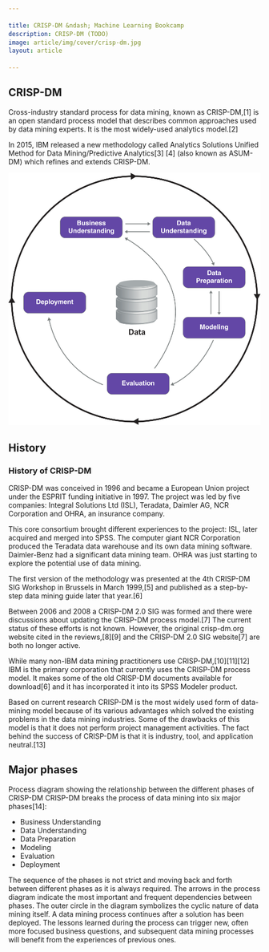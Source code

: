 ```yaml
---

title: CRISP-DM &ndash; Machine Learning Bookcamp
description: CRISP-DM (TODO)
image: article/img/cover/crisp-dm.jpg
layout: article

---
```


## CRISP-DM

Cross-industry standard process for data mining, known as CRISP-DM,[1] is an open standard process model that describes common approaches used by data mining experts. It is the most widely-used analytics model.[2]

In 2015, IBM released a new methodology called Analytics Solutions Unified Method for Data Mining/Predictive Analytics[3] [4] (also known as ASUM-DM) which refines and extends CRISP-DM.

<img class="img-fluid" src="img/crisp-dm/crisp_dm.svg">

## History
### History of CRISP-DM

CRISP-DM was conceived in 1996 and became a European Union project under the ESPRIT funding initiative in 1997. The project was led by five companies: Integral Solutions Ltd (ISL), Teradata, Daimler AG, NCR Corporation and OHRA, an insurance company.

This core consortium brought different experiences to the project: ISL, later acquired and merged into SPSS. The computer giant NCR Corporation produced the Teradata data warehouse and its own data mining software. Daimler-Benz had a significant data mining team. OHRA was just starting to explore the potential use of data mining.

The first version of the methodology was presented at the 4th CRISP-DM SIG Workshop in Brussels in March 1999,[5] and published as a step-by-step data mining guide later that year.[6]

Between 2006 and 2008 a CRISP-DM 2.0 SIG was formed and there were discussions about updating the CRISP-DM process model.[7] The current status of these efforts is not known. However, the original crisp-dm.org website cited in the reviews,[8][9] and the CRISP-DM 2.0 SIG website[7] are both no longer active.

While many non-IBM data mining practitioners use CRISP-DM,[10][11][12] IBM is the primary corporation that currently uses the CRISP-DM process model. It makes some of the old CRISP-DM documents available for download[6] and it has incorporated it into its SPSS Modeler product.

Based on current research CRISP-DM is the most widely used form of data-mining model because of its various advantages which solved the existing problems in the data mining industries. Some of the drawbacks of this model is that it does not perform project management activities. The fact behind the success of CRISP-DM is that it is industry, tool, and application neutral.[13]

## Major phases

Process diagram showing the relationship between the different phases of CRISP-DM
CRISP-DM breaks the process of data mining into six major phases[14]:

* Business Understanding
* Data Understanding
* Data Preparation
* Modeling
* Evaluation
* Deployment

The sequence of the phases is not strict and moving back and forth between different phases as it is always required. The arrows in the process diagram indicate the most important and frequent dependencies between phases. The outer circle in the diagram symbolizes the cyclic nature of data mining itself. A data mining process continues after a solution has been deployed. The lessons learned during the process can trigger new, often more focused business questions, and subsequent data mining processes will benefit from the experiences of previous ones.

